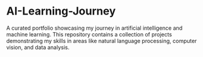 # AI-Learning-Journey
A curated portfolio showcasing my journey in artificial intelligence and machine learning. This repository contains a collection of projects demonstrating my skills in areas like natural language processing, computer vision, and data analysis.
